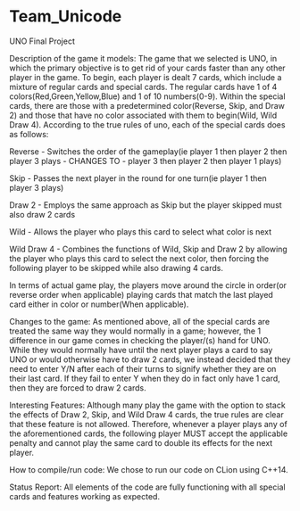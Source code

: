# Team_Unicode
UNO Final Project

Description of the game it models: 
The game that we selected is UNO, in which the primary objective is to get rid of your cards faster than any other player in the game. To begin, each player is dealt 7 cards, which include a mixture of regular cards and special cards. The regular cards have 1 of 4 colors(Red,Green,Yellow,Blue) and 1 of 10 numbers(0-9). Within the special cards, there are those with a predetermined color(Reverse, Skip, and Draw 2) and those that have no color associated with them to begin(Wild, Wild Draw 4). According to the true rules of uno, each of the special cards does as follows:

Reverse - Switches the order of the gameplay(ie player 1 then player 2 then player 3 plays -  CHANGES TO - player 3 then player 2 then player 1 plays)

Skip - Passes the next player in the round for one turn(ie player 1 then player 3 plays)

Draw 2 - Employs the same approach as Skip but the player skipped must also draw 2 cards

Wild - Allows the player who plays this card to select what color is next

Wild Draw 4 - Combines the functions of Wild, Skip and Draw 2 by allowing the player who plays this card to select the next color, then forcing the following player to be skipped while also drawing 4 cards. 

In terms of actual game play, the players move around the circle in order(or reverse order when applicable) playing cards that match the last played card either in color or number(When applicable). 

Changes to the game: 
As mentioned above, all of the special cards are treated the same way they would normally in a game; however, the 1 difference in our game comes in checking the player/(s) hand for UNO. While they would normally have until the next player plays a card to say UNO or would otherwise have to draw 2 cards, we instead decided that they need to enter Y/N after each of their turns to signify whether they are on their last card. If they fail to enter Y when they do in fact only have 1 card, then they are forced to draw 2 cards.

Interesting Features: 
Although many play the game with the option to stack the effects of Draw 2, Skip, and Wild Draw 4 cards, the true rules are clear that these feature is not allowed. Therefore, whenever a player plays any of the aforementioned cards, the following player MUST accept the applicable penalty and cannot play the same card to double its effects for the next player.

How to compile/run code: We chose to run our code on CLion using C++14.

Status Report: All elements of the code are fully functioning with all special cards and features working as expected.
